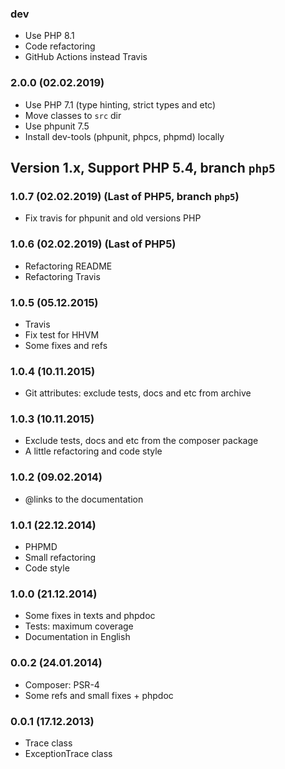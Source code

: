 ### dev

* Use PHP 8.1
* Code refactoring
* GitHub Actions instead Travis

### 2.0.0 (02.02.2019)

* Use PHP 7.1 (type hinting, strict types and etc)
* Move classes to `src` dir
* Use phpunit 7.5
* Install dev-tools (phpunit, phpcs, phpmd) locally


## Version 1.x, Support PHP 5.4, branch `php5`

### 1.0.7 (02.02.2019) (Last of PHP5, branch `php5`)

* Fix travis for phpunit and old versions PHP

### 1.0.6 (02.02.2019) (Last of PHP5)

* Refactoring README
* Refactoring Travis

### 1.0.5 (05.12.2015)

* Travis
* Fix test for HHVM
* Some fixes and refs

### 1.0.4 (10.11.2015)

* Git attributes: exclude tests, docs and etc from archive

### 1.0.3 (10.11.2015)

* Exclude tests, docs and etc from the composer package
* A little refactoring and code style

### 1.0.2 (09.02.2014)

* @links to the documentation

### 1.0.1 (22.12.2014)

* PHPMD
* Small refactoring
* Code style

### 1.0.0 (21.12.2014)

* Some fixes in texts and phpdoc
* Tests: maximum coverage
* Documentation in English

### 0.0.2 (24.01.2014)

* Composer: PSR-4
* Some refs and small fixes + phpdoc

### 0.0.1 (17.12.2013)

* Trace class
* ExceptionTrace class

